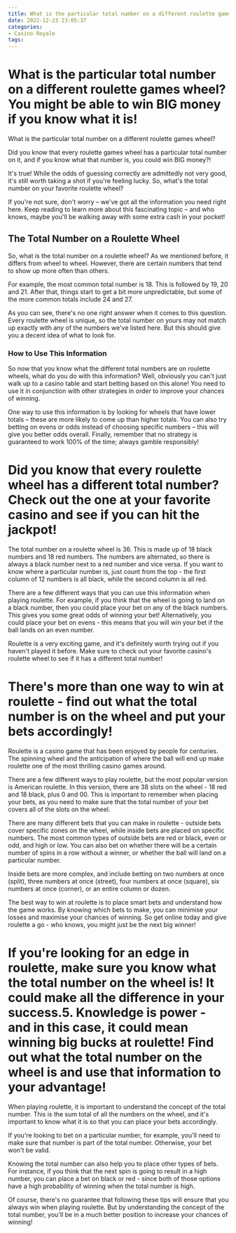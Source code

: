 ```yaml
---
title: What is the particular total number on a different roulette games wheel You might be able to win BIG money if you know what it is!
date: 2022-12-23 23:05:37
categories:
- Casino Royale
tags:
---
```



#  What is the particular total number on a different roulette games wheel? You might be able to win BIG money if you know what it is!

<div class="article-header text-center">What is the particular total number on a different roulette games wheel?</div>

Did you know that every roulette games wheel has a particular total number on it, and if you know what that number is, you could win BIG money?!

It's true! While the odds of guessing correctly are admittedly not very good, it's still worth taking a shot if you're feeling lucky. So, what's the total number on your favorite roulette wheel?

If you're not sure, don't worry – we've got all the information you need right here. Keep reading to learn more about this fascinating topic – and who knows, maybe you'll be walking away with some extra cash in your pocket!

<h2>The Total Number on a Roulette Wheel</h2>

So, what is the total number on a roulette wheel? As we mentioned before, it differs from wheel to wheel. However, there are certain numbers that tend to show up more often than others.

For example, the most common total number is 18. This is followed by 19, 20 and 21. After that, things start to get a bit more unpredictable, but some of the more common totals include 24 and 27.

As you can see, there's no one right answer when it comes to this question. Every roulette wheel is unique, so the total number on yours may not match up exactly with any of the numbers we've listed here. But this should give you a decent idea of what to look for.

<h3>How to Use This Information</h3>

So now that you know what the different total numbers are on roulette wheels, what do you do with this information? Well, obviously you can't just walk up to a casino table and start betting based on this alone! You need to use it in conjunction with other strategies in order to improve your chances of winning.

One way to use this information is by looking for wheels that have lower totals – these are more likely to come up than higher totals. You can also try betting on evens or odds instead of choosing specific numbers – this will give you better odds overall. Finally, remember that no strategy is guaranteed to work 100% of the time; always gamble responsibly!

#  Did you know that every roulette wheel has a different total number? Check out the one at your favorite casino and see if you can hit the jackpot!

The total number on a roulette wheel is 36. This is made up of 18 black numbers and 18 red numbers. The numbers are alternated, so there is always a black number next to a red number and vice versa. If you want to know where a particular number is, just count from the top - the first column of 12 numbers is all black, while the second column is all red.

There are a few different ways that you can use this information when playing roulette. For example, if you think that the wheel is going to land on a black number, then you could place your bet on any of the black numbers. This gives you some great odds of winning your bet! Alternatively, you could place your bet on evens - this means that you will win your bet if the ball lands on an even number.

Roulette is a very exciting game, and it's definitely worth trying out if you haven't played it before. Make sure to check out your favorite casino's roulette wheel to see if it has a different total number!

#  There's more than one way to win at roulette - find out what the total number is on the wheel and put your bets accordingly!

Roulette is a casino game that has been enjoyed by people for centuries. The spinning wheel and the anticipation of where the ball will end up make roulette one of the most thrilling casino games around.

There are a few different ways to play roulette, but the most popular version is American roulette. In this version, there are 38 slots on the wheel - 18 red and 18 black, plus 0 and 00. This is important to remember when placing your bets, as you need to make sure that the total number of your bet covers all of the slots on the wheel.

There are many different bets that you can make in roulette - outside bets cover specific zones on the wheel, while inside bets are placed on specific numbers. The most common types of outside bets are red or black, even or odd, and high or low. You can also bet on whether there will be a certain number of spins in a row without a winner, or whether the ball will land on a particular number.

Inside bets are more complex, and include betting on two numbers at once (split), three numbers at once (street), four numbers at once (square), six numbers at once (corner), or an entire column or dozen.

The best way to win at roulette is to place smart bets and understand how the game works. By knowing which bets to make, you can minimise your losses and maximise your chances of winning. So get online today and give roulette a go - who knows, you might just be the next big winner!

#  If you're looking for an edge in roulette, make sure you know what the total number on the wheel is! It could make all the difference in your success.5. Knowledge is power - and in this case, it could mean winning big bucks at roulette! Find out what the total number on the wheel is and use that information to your advantage!

When playing roulette, it is important to understand the concept of the total number. This is the sum total of all the numbers on the wheel, and it's important to know what it is so that you can place your bets accordingly.

If you're looking to bet on a particular number, for example, you'll need to make sure that number is part of the total number. Otherwise, your bet won't be valid.

Knowing the total number can also help you to place other types of bets. For instance, if you think that the next spin is going to result in a high number, you can place a bet on black or red - since both of those options have a high probability of winning when the total number is high.

Of course, there's no guarantee that following these tips will ensure that you always win when playing roulette. But by understanding the concept of the total number, you'll be in a much better position to increase your chances of winning!